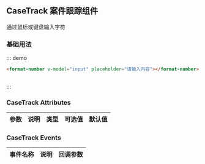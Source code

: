 <script>
  export default {
    data() {
      return {
        input: ''
      };
    }
  }
</script>
## CaseTrack 案件跟踪组件

通过鼠标或键盘输入字符

### 基础用法

::: demo
```html
<format-number v-model="input" placeholder="请输入内容"></format-number>
 
```
:::


### CaseTrack Attributes

| 参数          | 说明            | 类型            | 可选值                 | 默认值   |
|-------------  |---------------- |---------------- |---------------------- |-------- |
 

### CaseTrack Events
| 事件名称 | 说明 | 回调参数 |
|---------|--------|---------|
 